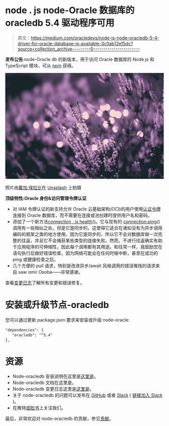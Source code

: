 # node . js node-Oracle 数据库的 oracledb 5.4 驱动程序可用

> 原文：<https://medium.com/oracledevs/node-js-node-oracledb-5-4-driver-for-oracle-database-is-available-3c0ab12e15dc?source=collection_archive---------0----------------------->

**发布公告**:node-Oracle db 的新版本，用于访问 Oracle 数据库的 Node.js 和 TypeScript 模块，可从 [npm](https://www.npmjs.com/package/oracledb) 获得。

![](img/9ee8bcedf71a18461dc10a5714403854.png)

照片由[戴加·埃拉比](https://unsplash.com/@daiga_ellaby?utm_source=unsplash&utm_medium=referral&utm_content=creditCopyText)在 [Unsplash](https://unsplash.com/s/photos/plant?utm_source=unsplash&utm_medium=referral&utm_content=creditCopyText) 上拍摄

**顶级特性:Oracle 身份&访问管理令牌认证**

*   对 IAM 令牌认证的新支持允许 Oracle 云基础架构(OCI)的用户使用[认证令牌](https://oracle.github.io/node-oracledb/doc/api.html#tokenbasedauth)连接到 Oracle 数据库，而不需要在连接或池创建时提供用户名和密码。
*   添加了一个新方法[connection . is health()](https://oracle.github.io/node-oracledb/doc/api.html#ishealthy)。它与现有的 [connection.ping()](https://oracle.github.io/node-oracledb/doc/api.html#connectionping) 调用有一些相似之处，但是它是同步的，这使得它适合在诸如没有为异步调用编码的框架之类的地方使用。因为它是同步的，所以它不会对数据库做一次完整的往返，并且它不会捕获某些类型的连接失败。然而，不进行往返确实有助于应用程序的可伸缩性，因此每个调用都有其用途。和往常一样，我鼓励您在语句执行后做好错误检查，因为网络可能会在任何时候中断，甚至在成功的 ping 或健康检查之后。
*   几个方便的 pull 请求，特别是改进异步/await 风格调用的错误堆栈的请求来自 saw omir Osoba——非常感谢。

查看[变更日志](https://github.com/oracle/node-oracledb/blob/main/CHANGELOG.md)了解所有变更和错误修复。

# 安装或升级节点-oracledb

您可以通过更新 package.json 要求来安装或升级 node-oracle:

```
"dependencies": {
   "oracledb": "^5.4"
},
```

# 资源

*   Node-oracledb 安装说明在这里是[这里是](https://oracle.github.io/node-oracledb/INSTALL.html)。
*   Node-oracledb 文档在这里是。
*   Node-oracledb 变更日志这里是[这里是](https://github.com/oracle/node-oracledb/blob/main/CHANGELOG.md)。
*   关于 node-oracledb 的问题可以发布在 [GitHub](https://github.com/oracle/node-oracledb/issues) 或者 [Slack](https://node-oracledb.slack.com/) ( [链接加入 Slack](https://join.slack.com/t/node-oracledb/shared_invite/enQtNDU4Mjc2NzM5OTA2LWMzY2ZlZDY5MDdlMGZiMGRkY2IzYjI5OGU4YTEzZWM5YjQ3ODUzMjcxNWQyNzE4MzM5YjNkYjVmNDk5OWU5NDM) )。
*   在推特[或脸书](https://twitter.com/ghrd)上关注我们。

最后，非常欢迎对 node-oracledb 的贡献，参见[贡献](https://github.com/oracle/node-oracledb/blob/main/CONTRIBUTING.md)。